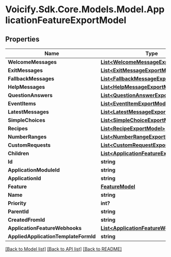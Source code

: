 # Voicify.Sdk.Core.Models.Model.ApplicationFeatureExportModel
## Properties

Name | Type | Description | Notes
------------ | ------------- | ------------- | -------------
**WelcomeMessages** | [**List&lt;WelcomeMessageExportModel&gt;**](WelcomeMessageExportModel.md) |  | [optional] 
**ExitMessages** | [**List&lt;ExitMessageExportModel&gt;**](ExitMessageExportModel.md) |  | [optional] 
**FallbackMessages** | [**List&lt;FallbackMessageExportModel&gt;**](FallbackMessageExportModel.md) |  | [optional] 
**HelpMessages** | [**List&lt;HelpMessageExportModel&gt;**](HelpMessageExportModel.md) |  | [optional] 
**QuestionAnswers** | [**List&lt;QuestionAnswerExportModel&gt;**](QuestionAnswerExportModel.md) |  | [optional] 
**EventItems** | [**List&lt;EventItemExportModel&gt;**](EventItemExportModel.md) |  | [optional] 
**LatestMessages** | [**List&lt;LatestMessageExportModel&gt;**](LatestMessageExportModel.md) |  | [optional] 
**SimpleChoices** | [**List&lt;SimpleChoiceExportModel&gt;**](SimpleChoiceExportModel.md) |  | [optional] 
**Recipes** | [**List&lt;RecipeExportModel&gt;**](RecipeExportModel.md) |  | [optional] 
**NumberRanges** | [**List&lt;NumberRangeExportModel&gt;**](NumberRangeExportModel.md) |  | [optional] 
**CustomRequests** | [**List&lt;CustomRequestExportModel&gt;**](CustomRequestExportModel.md) |  | [optional] 
**Children** | [**List&lt;ApplicationFeatureExportModel&gt;**](ApplicationFeatureExportModel.md) |  | [optional] 
**Id** | **string** |  | [optional] 
**ApplicationModuleId** | **string** |  | [optional] 
**ApplicationId** | **string** |  | [optional] 
**Feature** | [**FeatureModel**](FeatureModel.md) |  | [optional] 
**Name** | **string** |  | [optional] 
**Priority** | **int?** |  | [optional] 
**ParentId** | **string** |  | [optional] 
**CreatedFromId** | **string** |  | [optional] 
**ApplicationFeatureWebhooks** | [**List&lt;ApplicationFeatureWebhookModel&gt;**](ApplicationFeatureWebhookModel.md) |  | [optional] 
**AppliedApplicationTemplateFormId** | **string** |  | [optional] 

[[Back to Model list]](../README.md#documentation-for-models) [[Back to API list]](../README.md#documentation-for-api-endpoints) [[Back to README]](../README.md)

